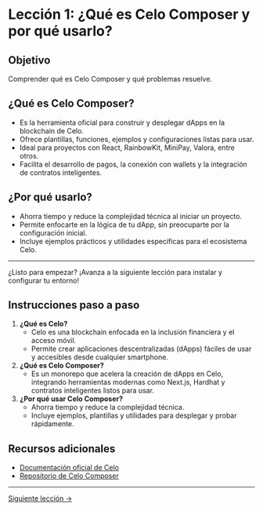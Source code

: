 # Lección 1: ¿Qué es Celo Composer y por qué usarlo?

## Objetivo
Comprender qué es Celo Composer y qué problemas resuelve.

## ¿Qué es Celo Composer?
- Es la herramienta oficial para construir y desplegar dApps en la blockchain de Celo.
- Ofrece plantillas, funciones, ejemplos y configuraciones listas para usar.
- Ideal para proyectos con React, RainbowKit, MiniPay, Valora, entre otros.
- Facilita el desarrollo de pagos, la conexión con wallets y la integración de contratos inteligentes.

## ¿Por qué usarlo?
- Ahorra tiempo y reduce la complejidad técnica al iniciar un proyecto.
- Permite enfocarte en la lógica de tu dApp, sin preocuparte por la configuración inicial.
- Incluye ejemplos prácticos y utilidades específicas para el ecosistema Celo.

---

¿Listo para empezar? ¡Avanza a la siguiente lección para instalar y configurar tu entorno!


## Instrucciones paso a paso
1. **¿Qué es Celo?**
   - Celo es una blockchain enfocada en la inclusión financiera y el acceso móvil.
   - Permite crear aplicaciones descentralizadas (dApps) fáciles de usar y accesibles desde cualquier smartphone.
2. **¿Qué es Celo Composer?**
   - Es un monorepo que acelera la creación de dApps en Celo, integrando herramientas modernas como Next.js, Hardhat y contratos inteligentes listos para usar.
3. **¿Por qué usar Celo Composer?**
   - Ahorra tiempo y reduce la complejidad técnica.
   - Incluye ejemplos, plantillas y utilidades para desplegar y probar rápidamente.


## Recursos adicionales
- [Documentación oficial de Celo](https://docs.celo.org/)
- [Repositorio de Celo Composer](https://github.com/celo-org/celo-composer)

---
[Siguiente lección →](02-instalacion.md) 